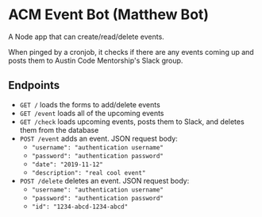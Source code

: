 # ACM Event Bot (Matthew Bot)

A Node app that can create/read/delete events.

When pinged by a cronjob, it checks if there are any events coming up and posts them to Austin Code Mentorship's Slack group.

## Endpoints

- `GET /` loads the forms to add/delete events
- `GET /event` loads all of the upcoming events
- `GET /check` loads upcoming events, posts them to Slack, and deletes them from the database
- `POST /event` adds an event. JSON request body:
    - `"username": "authentication username"`
    - `"password": "authentication password"`
    - `"date": "2019-11-12"`
    - `"description": "real cool event"`
- `POST /delete` deletes an event. JSON request body:
    - `"username": "authentication username"`
    - `"password": "authentication password"`
    - `"id": "1234-abcd-1234-abcd"`

